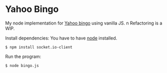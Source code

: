 # Yahoo Bingo

My node implementation for [Yahoo bingo](http://yahoobingo.herokuapp.com/) using vanilla JS. n
Refactoring is a WIP.

Install dependencies: You have to have [node](http://nodejs.org/download/) installed.
  ```
  $ npm install socket.io-client
  ```
Run the program:
  ```
  $ node bingo.js
  ```

